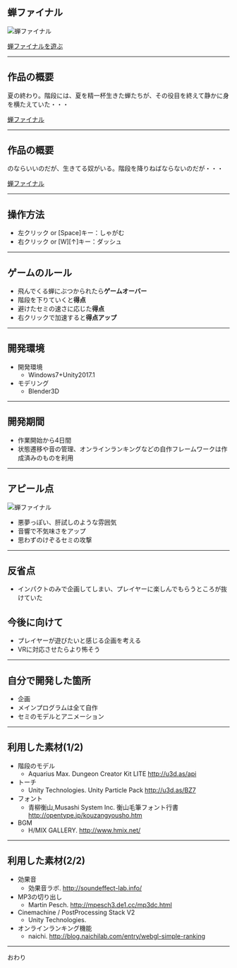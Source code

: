 ## 蝉ファイナル

![蝉ファイナル](https://object-storage.tyo1.conoha.io/v1/nc_df3bdbc45bc04950b558834f5728517a/unityroom_production/icon/1302/oneweek4.gif)

[蝉ファイナルを遊ぶ](https://unityroom.com/games/semi-final/webgl)

---

## 作品の概要
夏の終わり。階段には、夏を精一杯生きた蝉たちが、その役目を終えて静かに身を横たえていた・・・

[蝉ファイナル](https://unityroom.com/games/semi-final/webgl)

---

## 作品の概要
のならいいのだが、生きてる奴がいる。階段を降りねばならないのだが・・・

[蝉ファイナル](https://unityroom.com/games/semi-final/webgl)

---

## 操作方法
- 左クリック or [Space]キー：しゃがむ
- 右クリック or [W][↑]キー：ダッシュ

---

## ゲームのルール
- 飛んでくる蝉にぶつかられたら**ゲームオーバー**
- 階段を下りていくと**得点**
- 避けたセミの速さに応じた**得点**
- 右クリックで加速すると**得点アップ**

---

## 開発環境
- 開発環境
  - Windows7+Unity2017.1
- モデリング
  - Blender3D

---

## 開発期間
- 作業開始から4日間
- 状態遷移や音の管理、オンラインランキングなどの自作フレームワークは作成済みのものを利用

---

## アピール点

![蝉ファイナル](https://object-storage.tyo1.conoha.io/v1/nc_df3bdbc45bc04950b558834f5728517a/unityroom_production/icon/1302/oneweek4.gif)

- 悪夢っぽい、肝試しのような雰囲気
- 音響で不気味さをアップ
- 思わずのけぞるセミの攻撃

---

## 反省点
- インパクトのみで企画してしまい、プレイヤーに楽しんでもらうところが抜けていた

## 今後に向けて
- プレイヤーが遊びたいと感じる企画を考える
- VRに対応させたらより怖そう

---

## 自分で開発した箇所
- 企画
- メインプログラムは全て自作
- セミのモデルとアニメーション

---

## 利用した素材(1/2)
- 階段のモデル
  - Aquarius Max. Dungeon Creator Kit LITE http://u3d.as/api
- トーチ
  - Unity Technologies. Unity Particle Pack http://u3d.as/BZ7
- フォント
  - 青柳衡山,Musashi System Inc. 衡山毛筆フォント行書 http://opentype.jp/kouzangyousho.htm
- BGM
  - H/MIX GALLERY. http://www.hmix.net/

---

## 利用した素材(2/2)
- 効果音
  - 効果音ラボ. http://soundeffect-lab.info/
- MP3の切り出し
  - Martin Pesch. http://mpesch3.de1.cc/mp3dc.html
- Cinemachine / PostProcessing Stack V2
  - Unity Technologies.
- オンラインランキング機能
  - naichi.  http://blog.naichilab.com/entry/webgl-simple-ranking

---

おわり
